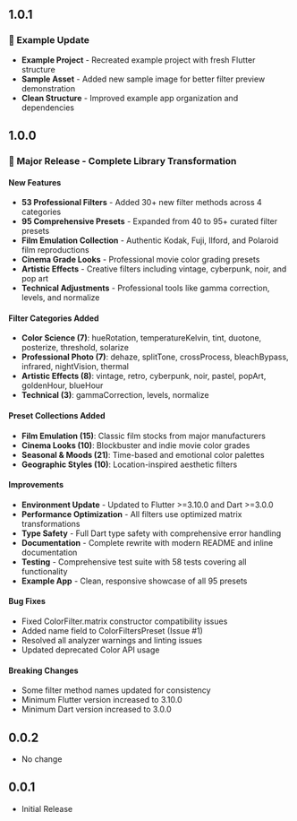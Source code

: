 ## 1.0.1

### 🔧 Example Update
- **Example Project** - Recreated example project with fresh Flutter structure
- **Sample Asset** - Added new sample image for better filter preview demonstration
- **Clean Structure** - Improved example app organization and dependencies

## 1.0.0

### 🎉 Major Release - Complete Library Transformation

#### **New Features**
- **53 Professional Filters** - Added 30+ new filter methods across 4 categories
- **95 Comprehensive Presets** - Expanded from 40 to 95+ curated filter presets
- **Film Emulation Collection** - Authentic Kodak, Fuji, Ilford, and Polaroid film reproductions
- **Cinema Grade Looks** - Professional movie color grading presets
- **Artistic Effects** - Creative filters including vintage, cyberpunk, noir, and pop art
- **Technical Adjustments** - Professional tools like gamma correction, levels, and normalize

#### **Filter Categories Added**
- **Color Science (7)**: hueRotation, temperatureKelvin, tint, duotone, posterize, threshold, solarize
- **Professional Photo (7)**: dehaze, splitTone, crossProcess, bleachBypass, infrared, nightVision, thermal
- **Artistic Effects (8)**: vintage, retro, cyberpunk, noir, pastel, popArt, goldenHour, blueHour
- **Technical (3)**: gammaCorrection, levels, normalize

#### **Preset Collections Added**
- **Film Emulation (15)**: Classic film stocks from major manufacturers
- **Cinema Looks (10)**: Blockbuster and indie movie color grades
- **Seasonal & Moods (21)**: Time-based and emotional color palettes
- **Geographic Styles (10)**: Location-inspired aesthetic filters

#### **Improvements**
- **Environment Update** - Updated to Flutter >=3.10.0 and Dart >=3.0.0
- **Performance Optimization** - All filters use optimized matrix transformations
- **Type Safety** - Full Dart type safety with comprehensive error handling
- **Documentation** - Complete rewrite with modern README and inline documentation
- **Testing** - Comprehensive test suite with 58 tests covering all functionality
- **Example App** - Clean, responsive showcase of all 95 presets

#### **Bug Fixes**
- Fixed ColorFilter.matrix constructor compatibility issues
- Added name field to ColorFiltersPreset (Issue #1)
- Resolved all analyzer warnings and linting issues
- Updated deprecated Color API usage

#### **Breaking Changes**
- Some filter method names updated for consistency
- Minimum Flutter version increased to 3.10.0
- Minimum Dart version increased to 3.0.0

## 0.0.2

* No change

## 0.0.1

* Initial Release
